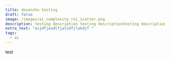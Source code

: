 ```yaml
---
title: devanshu testing
draft: false
image: /images/ai_complexity_roi_scatter.png
description: testing description testing descriptiontesting descriptiontesting descriptiontesting descriptiontesting descriptiontesting descriptiontesting description
extra_text: "asjdfjasdlfjalsdfjlakdjf "
tags:
  - ai
---
```

test
